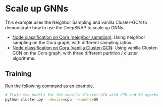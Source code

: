 # Scale up GNNs

This example uses the Neighbor Sampling and vanilla Cluster-GCN to demonstrate how to use the DeepSNAP to scale up GNNs.

* [Node classification on Cora (neighbor sampling)](neighbor_sampling.py): Using neighbor sampling on the Cora graph, with different sampling ratios.
* [Node classification on Cora (vanilla Cluster-GCN](cluster.py): Using vanilla Cluster-GCN on the Cora graph, with three different partition / cluster algorithms.

## Training

Run the following command as an example.

```sh
# Train the models for the vanilla Cluster-GCN with CPU and 50 epochs
python cluster.py --device=cpu --epochs=50
```